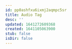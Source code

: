 ```yaml
---
id: pp0ashfxu6ixmj2aqmpc5sr
title: Audio Tag
desc: ''
updated: 1641272609368
created: 1641105063900
stub: false
isDir: false
---
```



